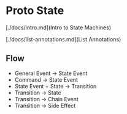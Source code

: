 Proto State
===========

[./docs/intro.md](Intro to State Machines)

[./docs/list-annotations.md](List Annotations)

## Flow

- General Event -> State Event
- Command -> State Event
- State Event + State -> Transition
- Transition -> State
- Transition -> Chain Event
- Transition -> Side Effect



